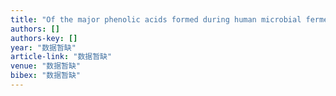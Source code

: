 ```yaml
---
title: "Of the major phenolic acids formed during human microbial fermentation of tea, citrus, and soy flavonoid supplements, only 3, 4-dihydroxyphenylacetic acid has antiproliferative …"
authors: []
authors-key: []
year: "数据暂缺"
article-link: "数据暂缺"
venue: "数据暂缺"
bibex: "数据暂缺"
---
```

